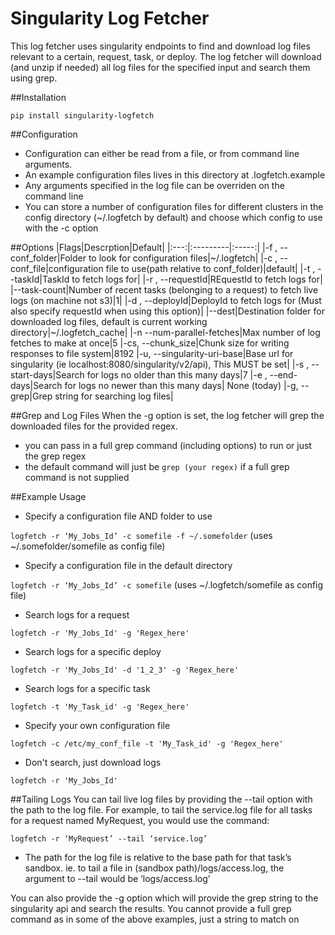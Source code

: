 Singularity Log Fetcher
=======================

This log fetcher uses singularity endpoints to find and download log files relevant to a certain, request, task, or deploy. The log fetcher will download (and unzip if needed) all log files for the specified input and search them using grep.

##Installation
```
pip install singularity-logfetch
```

##Configuration
- Configuration can either be read from a file, or from command line arguments.
- An example configuration files lives in this directory at .logfetch.example
- Any arguments specified in the log file can be overriden on the command line
- You can store a number of configuration files for different clusters in the config directory (~/.logfetch by default) and choose which config to use with the -c option

##Options
|Flags|Descrption|Default|
|:---:|:---------|:-----:|
|-f , --conf_folder|Folder to look for configuration files|~/.logfetch|
|-c , --conf_file|configuration file to use(path relative to conf_folder)|default|
|-t , --taskId|TaskId to fetch logs for|
|-r , --requestId|REquestId to fetch logs for|
|--task-count|Number of recent tasks (belonging to a request) to fetch live logs (on machine not s3)|1|
|-d , --deployId|DeployId to fetch logs for (Must also specify requestId when using this option)|
|--dest|Destination folder for downloaded log files, default is current working directory|~/.logfetch_cache|
|-n --num-parallel-fetches|Max number of log fetches to make at once|5
|-cs, --chunk_size|Chunk size for writing responses to file system|8192
|-u, --singularity-uri-base|Base url for singularity (ie localhost:8080/singularity/v2/api), This MUST be set|
|-s , --start-days|Search for logs no older than this many days|7
|-e , --end-days|Search for logs no newer than this many days| None (today)
|-g, --grep|Grep string for searching log files|

##Grep and Log Files
When the -g option is set, the log fetcher will grep the downloaded files for the provided regex.

- you can pass in a full grep command (including options) to run or just the grep regex
- the default command will just be `grep (your regex)` if a full grep command is not supplied

##Example Usage
- Specify a configuration file AND folder to use

`logfetch -r ‘My_Jobs_Id’ -c somefile -f ~/.somefolder` (uses ~/.somefolder/somefile as config file)

- Specify a configuration file in the default directory

`logfetch -r ‘My_Jobs_Id’ -c somefile` (uses ~/.logfetch/somefile as config file)

- Search logs for a request

`logfetch -r 'My_Jobs_Id' -g 'Regex_here'`

- Search logs for a specific deploy

`logfetch -r 'My_Jobs_Id' -d '1_2_3' -g 'Regex_here'`

- Search logs for a specific task

`logfetch -t 'My_Task_id' -g 'Regex_here'`

- Specify your own configuration file

`logfetch -c /etc/my_conf_file -t 'My_Task_id' -g 'Regex_here'`

- Don't search, just download logs

`logfetch -r 'My_Jobs_Id'`

##Tailing Logs
You can tail live log files by providing the --tail option with the path to the log file. For example, to tail the service.log file for all tasks for a request named MyRequest, you would use the command:

`logfetch -r ‘MyRequest’ --tail ‘service.log’`

- The path for the log file is relative to the base path for that task’s sandbox. ie. to tail a file in (sandbox path)/logs/access.log, the argument to --tail would be ‘logs/access.log’

You can also provide the -g option which will provide the grep string to the singularity api and search the results. You cannot provide a full grep command as in some of the above examples, just a string to match on
